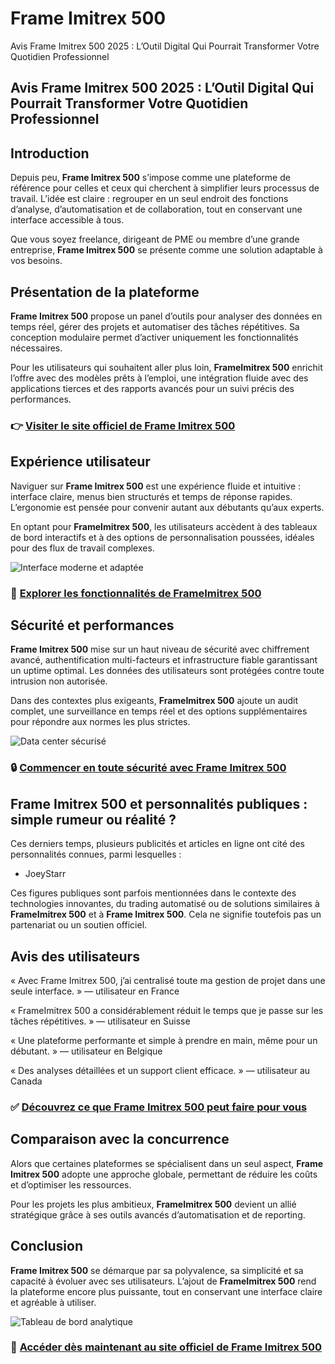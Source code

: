 # Frame Imitrex 500
Avis Frame Imitrex 500 2025 : L’Outil Digital Qui Pourrait Transformer Votre Quotidien Professionnel
## Avis Frame Imitrex 500 2025 : L’Outil Digital Qui Pourrait Transformer Votre Quotidien Professionnel

## Introduction
Depuis peu, **Frame Imitrex 500** s’impose comme une plateforme de référence pour celles et ceux qui cherchent à simplifier leurs processus de travail. L’idée est claire : regrouper en un seul endroit des fonctions d’analyse, d’automatisation et de collaboration, tout en conservant une interface accessible à tous.

Que vous soyez freelance, dirigeant de PME ou membre d’une grande entreprise, **Frame Imitrex 500** se présente comme une solution adaptable à vos besoins.

## Présentation de la plateforme
**Frame Imitrex 500** propose un panel d’outils pour analyser des données en temps réel, gérer des projets et automatiser des tâches répétitives. Sa conception modulaire permet d’activer uniquement les fonctionnalités nécessaires.

Pour les utilisateurs qui souhaitent aller plus loin, **FrameImitrex 500** enrichit l’offre avec des modèles prêts à l’emploi, une intégration fluide avec des applications tierces et des rapports avancés pour un suivi précis des performances.

### 👉 **[Visiter le site officiel de Frame Imitrex 500](https://frameimitrex500.fr)**

## Expérience utilisateur
Naviguer sur **Frame Imitrex 500** est une expérience fluide et intuitive : interface claire, menus bien structurés et temps de réponse rapides. L’ergonomie est pensée pour convenir autant aux débutants qu’aux experts.

En optant pour **FrameImitrex 500**, les utilisateurs accèdent à des tableaux de bord interactifs et à des options de personnalisation poussées, idéales pour des flux de travail complexes.

![Interface moderne et adaptée](https://images.unsplash.com/photo-1620207418302-439b387441b0?auto=format&fit=crop&w=1170&q=80)

### 🔗 **[Explorer les fonctionnalités de FrameImitrex 500](https://frameimitrex500.fr)**

## Sécurité et performances
**Frame Imitrex 500** mise sur un haut niveau de sécurité avec chiffrement avancé, authentification multi-facteurs et infrastructure fiable garantissant un uptime optimal. Les données des utilisateurs sont protégées contre toute intrusion non autorisée.

Dans des contextes plus exigeants, **FrameImitrex 500** ajoute un audit complet, une surveillance en temps réel et des options supplémentaires pour répondre aux normes les plus strictes.

![Data center sécurisé](https://images.unsplash.com/photo-1591696205602-2f950c417cb9?auto=format&fit=crop&w=1170&q=80)

### 🔒 **[Commencer en toute sécurité avec Frame Imitrex 500](https://frameimitrex500.fr)**

## Frame Imitrex 500 et personnalités publiques : simple rumeur ou réalité ?
Ces derniers temps, plusieurs publicités et articles en ligne ont cité des personnalités connues, parmi lesquelles :

- JoeyStarr

Ces figures publiques sont parfois mentionnées dans le contexte des technologies innovantes, du trading automatisé ou de solutions similaires à **FrameImitrex 500** et à **Frame Imitrex 500**. Cela ne signifie toutefois pas un partenariat ou un soutien officiel.

## Avis des utilisateurs
« Avec Frame Imitrex 500, j’ai centralisé toute ma gestion de projet dans une seule interface. » — utilisateur en France

« FrameImitrex 500 a considérablement réduit le temps que je passe sur les tâches répétitives. » — utilisateur en Suisse

« Une plateforme performante et simple à prendre en main, même pour un débutant. » — utilisateur en Belgique

« Des analyses détaillées et un support client efficace. » — utilisateur au Canada

### ✅ **[Découvrez ce que Frame Imitrex 500 peut faire pour vous](https://frameimitrex500.fr)**

## Comparaison avec la concurrence
Alors que certaines plateformes se spécialisent dans un seul aspect, **Frame Imitrex 500** adopte une approche globale, permettant de réduire les coûts et d’optimiser les ressources.

Pour les projets les plus ambitieux, **FrameImitrex 500** devient un allié stratégique grâce à ses outils avancés d’automatisation et de reporting.

## Conclusion
**Frame Imitrex 500** se démarque par sa polyvalence, sa simplicité et sa capacité à évoluer avec ses utilisateurs. L’ajout de **FrameImitrex 500** rend la plateforme encore plus puissante, tout en conservant une interface claire et agréable à utiliser.

![Tableau de bord analytique](https://ddf9072e.delivery.rocketcdn.me/wp-content/uploads/2023/09/elaborer-un-tableau-de-bord.png)

### 🚀 **[Accéder dès maintenant au site officiel de Frame Imitrex 500](https://frameimitrex500.fr)**
